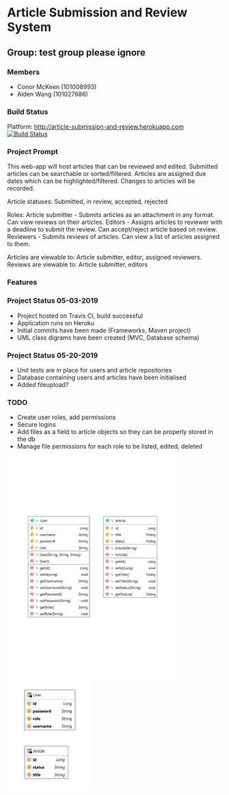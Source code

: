 # Article Submission and Review System

## Group: test group please ignore

### Members

- Conor McKeen (101008993)
- Alden Wang (101027686)

### Build Status
Platform: http://article-submission-and-review.herokuapp.com  
[![Build Status](https://travis-ci.org/Nedla/4806-project.svg?branch=master)](https://travis-ci.org/Nedla/4806-project)

### Project Prompt

This web-app will host articles that can be reviewed and edited. Submitted articles can be searchable or sorted/filtered. Articles are assigned due dates which can be highlighted/filtered. Changes to articles will be recorded.

Article statuses: Submitted, in review, accepted, rejected

Roles: Article submitter - Submits articles as an attachment in any format. Can view reviews on their articles. Editors - Assigns articles to reviewer with a deadline to submit the review. Can accept/reject article based on review.
Reviewers - Submits reviews of articles. Can view a list of articles assigned to them.

Articles are viewable to: Article submitter, editor, assigned reviewers. Reviews are viewable to: Article submitter, editors

### Features

### Project Status 05-03-2019

- Project hosted on Travis CI, build successful
- Application runs on Heroku
- Initial commits have been made (Frameworks, Maven project)
- UML class digrams have been created (MVC, Database schema)

### Project Status 05-20-2019

- Unit tests are in place for users and article repositories
- Database containing users and articles have been initialised
- Added fileupload?

### TODO

- Create user roles, add permissions
- Secure logins
- Add files as a field to article objects so they can be properly stored in the db
- Manage file permissions for each role to be listed, edited, deleted

<img src="class-diagram-v1-model.png" alt="Class Diagram" width="400"/>

<img src="ER-diagram-v1.png" alt="ER Diagram" width="200"/>

